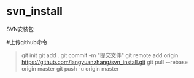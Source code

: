 # svn_install
SVN安装包

#上传github命令
> git init
> git add .
> git commit -m "提交文件"
> git remote add origin https://github.com/langyuanzhang/svn_install.git
> git pull --rebase origin master
> git push -u origin master

